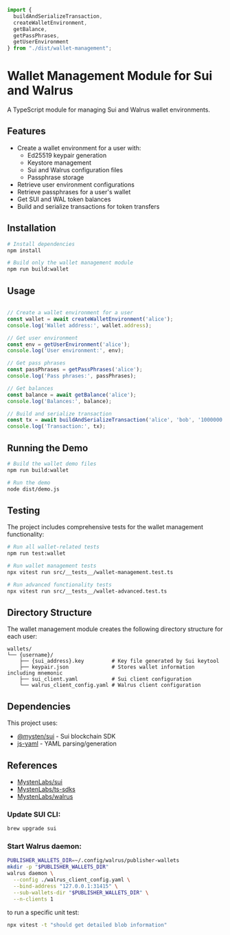```typescript
import { 
  buildAndSerializeTransaction, 
  createWalletEnvironment, 
  getBalance, 
  getPassPhrases, 
  getUserEnvironment 
} from "./dist/wallet-management";
```

# Wallet Management Module for Sui and Walrus

A TypeScript module for managing Sui and Walrus wallet environments.

## Features

- Create a wallet environment for a user with:
  - Ed25519 keypair generation
  - Keystore management
  - Sui and Walrus configuration files
  - Passphrase storage
- Retrieve user environment configurations
- Retrieve passphrases for a user's wallet
- Get SUI and WAL token balances
- Build and serialize transactions for token transfers

## Installation

```bash
# Install dependencies
npm install

# Build only the wallet management module
npm run build:wallet
```

## Usage

```typescript

// Create a wallet environment for a user
const wallet = await createWalletEnvironment('alice');
console.log('Wallet address:', wallet.address);

// Get user environment
const env = getUserEnvironment('alice');
console.log('User environment:', env);

// Get pass phrases
const passPhrases = getPassPhrases('alice');
console.log('Pass phrases:', passPhrases);

// Get balances
const balance = await getBalance('alice');
console.log('Balances:', balance);

// Build and serialize transaction
const tx = await buildAndSerializeTransaction('alice', 'bob', '1000000', '0');
console.log('Transaction:', tx);
```

## Running the Demo

```bash
# Build the wallet demo files
npm run build:wallet

# Run the demo
node dist/demo.js
```

## Testing

The project includes comprehensive tests for the wallet management functionality:

```bash
# Run all wallet-related tests
npm run test:wallet

# Run wallet management tests
npx vitest run src/__tests__/wallet-management.test.ts

# Run advanced functionality tests
npx vitest run src/__tests__/wallet-advanced.test.ts
```

## Directory Structure

The wallet management module creates the following directory structure for each user:

```
wallets/
└── {username}/
    ├── {sui_address}.key         # Key file generated by Sui keytool
    ├── keypair.json              # Stores wallet information including mnemonic
    ├── sui_client.yaml           # Sui client configuration
    └── walrus_client_config.yaml # Walrus client configuration
```

## Dependencies

This project uses:
- [@mysten/sui](https://github.com/MystenLabs/sui) - Sui blockchain SDK
- [js-yaml](https://github.com/nodeca/js-yaml) - YAML parsing/generation

## References

- [MystenLabs/sui](https://github.com/MystenLabs/sui)
- [MystenLabs/ts-sdks](https://github.com/MystenLabs/ts-sdks)
- [MystenLabs/walrus](https://github.com/MystenLabs/walrus)

### Update SUI CLI:
```bash
brew upgrade sui
```

### Start Walrus daemon:
```bash
PUBLISHER_WALLETS_DIR=~/.config/walrus/publisher-wallets
mkdir -p "$PUBLISHER_WALLETS_DIR"
walrus daemon \
  --config ./walrus_client_config.yaml \
  --bind-address "127.0.0.1:31415" \
  --sub-wallets-dir "$PUBLISHER_WALLETS_DIR" \
  --n-clients 1
```

to run a specific unit test:
```bash
npx vitest -t "should get detailed blob information"
```